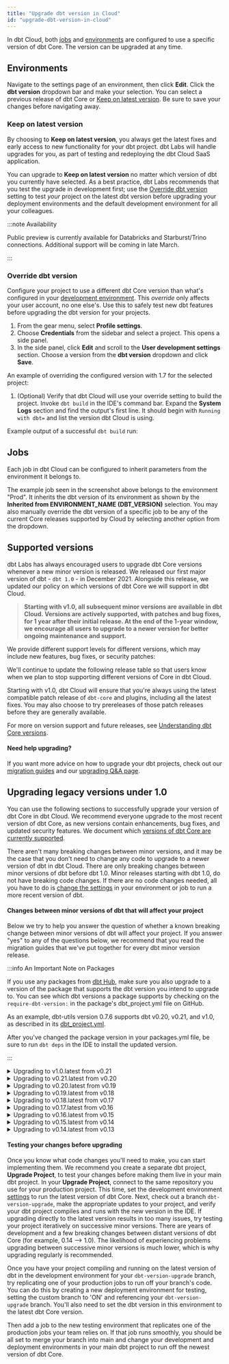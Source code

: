 ```yaml
---
title: "Upgrade dbt version in Cloud"
id: "upgrade-dbt-version-in-cloud"
---
```


In dbt Cloud, both [jobs](/docs/deploy/jobs) and [environments](/docs/dbt-cloud-environments) are configured to use a specific version of dbt Core. The version can be upgraded at any time.

## Environments

Navigate to the settings page of an environment, then click **Edit**. Click the **dbt version** dropdown bar and make your selection. You can select a previous release of dbt Core or [Keep on latest version](#keep-on-latest-version). Be sure to save your changes before navigating away.

<Lightbox src="/img/docs/dbt-cloud/cloud-configuring-dbt-cloud/choosing-dbt-version/example-environment-settings.png" width="90%" title="Example environment settings in dbt Cloud"/>

### Keep on latest version <Lifecycle status='public preview' />

By choosing to **Keep on latest version**, you always get the latest fixes and early access to new functionality for your dbt project. dbt Labs will handle upgrades for you, as part of testing and redeploying the dbt Cloud SaaS application.

You can upgrade to **Keep on latest version** no matter which version of dbt you currently have selected. As a best practice, dbt Labs recommends that you test the upgrade in development first; use the [Override dbt version](#override-dbt-version) setting to test _your_ project on the latest dbt version before upgrading your deployment environments and the default development environment for all your colleagues.

:::note Availability  

Public preview is currently available for Databricks and Starburst/Trino connections. Additional support will be coming in late March.

:::

### Override dbt version

Configure your project to use a different dbt Core version than what's configured in your [development environment](/docs/dbt-cloud-environments#types-of-environments). This _override_ only affects your user account, no one else's. Use this to safely test new dbt features before upgrading the dbt version for your projects. 

1. From the gear menu, select **Profile settings**. 
1. Choose **Credentials** from the sidebar and select a project. This opens a side panel.
1. In the side panel, click **Edit** and scroll to the **User development settings** section. Choose a version from the **dbt version** dropdown and click **Save**.

  An example of overriding the configured version with 1.7 for the selected project:

  <Lightbox src="/img/docs/dbt-cloud/cloud-configuring-dbt-cloud/choosing-dbt-version/example-override-version.png" width="60%" title="Example of overriding the dbt version on your user account"/>

1. (Optional) Verify that dbt Cloud will use your override setting to build the project. Invoke `dbt build` in the IDE's command bar. Expand the **System Logs** section and find the output's first line. It should begin with `Running with dbt=` and list the version dbt Cloud is using.

  Example output of a successful `dbt build` run: 

  <Lightbox src="/img/docs/dbt-cloud/cloud-configuring-dbt-cloud/choosing-dbt-version/example-verify-overridden-version.png" title="Example output showing version 1.7 being used, not 1.5"/>

## Jobs

Each job in dbt Cloud can be configured to inherit parameters from the environment it belongs to.

<Lightbox src="/img/docs/dbt-cloud/cloud-configuring-dbt-cloud/choosing-dbt-version/job-settings.png" width="65%" title="Settings of a dbt Cloud job"/>

The example job seen in the screenshot above belongs to the environment "Prod". It inherits the dbt version of its environment as shown by the **Inherited from ENVIRONMENT_NAME (DBT_VERSION)** selection. You may also manually override the dbt version of a specific job to be any of the current Core releases supported by Cloud by selecting another option from the dropdown.

## Supported versions

dbt Labs has always encouraged users to upgrade dbt Core versions whenever a new minor version is released. We released our first major version of dbt - `dbt 1.0` - in December 2021. Alongside this release, we updated our policy on which versions of dbt Core we will support in dbt Cloud.

> **Starting with v1.0, all subsequent minor versions are available in dbt Cloud. Versions are actively supported, with patches and bug fixes, for 1 year after their initial release. At the end of the 1-year window, we encourage all users to upgrade to a newer version for better ongoing maintenance and support.**

We provide different support levels for different versions, which may include new features, bug fixes, or security patches:

<Snippet path="core-version-support" />

We'll continue to update the following release table so that users know when we plan to stop supporting different versions of Core in dbt Cloud.

<Snippet path="core-versions-table" />

Starting with v1.0, dbt Cloud will ensure that you're always using the latest compatible patch release of `dbt-core` and plugins, including all the latest fixes. You may also choose to try prereleases of those patch releases before they are generally available.

<!--- TODO: Include language to reflect:
  - notifying users when new minor versions are available
  - notifying users when using a minor version that is nearing the end of its critical support period
  - auto-upgrading users to the subsequent minor version when critical support ends
--->

For more on version support and future releases, see [Understanding dbt Core versions](/docs/dbt-versions/core).

#### Need help upgrading?

If you want more advice on how to upgrade your dbt projects, check out our [migration guides](/docs/dbt-versions/core-upgrade/) and our [upgrading Q&A page](/docs/dbt-versions/upgrade-dbt-version-in-cloud#upgrading-legacy-versions-under-10).

## Upgrading legacy versions under 1.0

You can use the following sections to successfully upgrade your version of dbt Core in dbt Cloud. We recommend everyone upgrade to the most recent version of dbt Core, as new versions contain enhancements, bug fixes, and updated security features. We document which [versions of dbt Core are currently supported](/docs/dbt-versions/upgrade-dbt-version-in-cloud#supported-versions).

There aren't many breaking changes between minor versions, and it may be the case that you don't need to change any code to upgrade to a newer version of dbt in dbt Cloud. There are only breaking changes between minor versions of dbt before dbt 1.0. Minor releases starting with dbt 1.0, do not have breaking code changes. If there are no code changes needed, all you have to do is [change the settings](/docs/dbt-versions/upgrade-dbt-version-in-cloud#upgrading-to-the-latest-version-of-dbt-in-cloud) in your environment or job to run a more recent version of dbt.

#### Changes between minor versions of dbt that will affect your project

Below we try to help you answer the question of whether a known breaking change between minor versions of dbt will affect your project. If you answer "yes" to any of the questions below, we recommend that you read the migration guides that we've put together for every dbt minor version release.

:::info An Important Note on Packages

If you use any packages from [dbt Hub](https://hub.getdbt.com/), make sure you also upgrade to a version of the package that supports the dbt version you intend to upgrade to. You can see which dbt versions a package supports by checking on the `require-dbt-version:` in the package's dbt_project.yml file on GitHub.

As an example, dbt-utils version 0.7.6 supports dbt v0.20, v0.21, and v1.0, as described in its [dbt_project.yml](https://github.com/dbt-labs/dbt-utils/blob/0.7.6/dbt_project.yml).

After you've changed the package version in your packages.yml file, be sure to run `dbt deps` in the IDE to install the updated version.

:::

<details>
<summary>  Upgrading to v1.0.latest from v0.21 </summary>
<br></br>

:::info Universal change
Certain configurations in dbt_project.yml have been renamed
:::

Existing projects will see non-breaking deprecation warnings. You can change three lines in most projects to remove the warnings:

<File name='dbt_project.yml'>

```yml
model-paths: ["models"] # formerly named "source-paths"
seed-paths: ["data"]    # formerly named "data-paths"
clean-targets:
  - "target"
  - "dbt_packages"      # formerly named "dbt_modules"
```

</File>

- Do you select tests using the old names for test types? (`test_type:schema`, `test_type:data`, `--schema`, `--data`)
- Do you have custom macro code that calls the (undocumented) global macros `column_list`, `column_list_for_create_table`, `incremental_upsert`?
- Do you have custom scripts that parse dbt <Term id="json" /> artifacts?
- (BigQuery only) Do you use dbt's legacy capabilities around ingestion-time-partitioned tables?

If you believe your project might be affected, read more details in the migration guide [here](/docs/dbt-versions/core-upgrade/upgrading-to-v1.0).

</details>


<details>
<summary>  Upgrading to v0.21.latest from v0.20 </summary>
<br></br>

- Do you select specific sources to check freshness (`dbt snapshot-freshness --select <source_name>`)?
- Do you have custom scripts that parse dbt JSON artifacts?
- (Snowflake only) Do you have custom macros or <Term id="materialization">materializations</Term> that depend on using transactions, such as statement blocks with `auto_begin=True`?

If you believe your project might be affected, read more details in the migration guide [here](/docs/dbt-versions/core-upgrade).

</details>



<details>
<summary>  Upgrading to v0.20.latest from v0.19 </summary>
<br></br>

- Does your project define any custom schema tests?
- Does your project use `adapter.dispatch` or the `spark_utils` package?
- Do you have custom scripts that parse dbt JSON artifacts?

If you believe your project might be affected, read more details in the migration guide [here](/docs/dbt-versions/core-upgrade).

</details>



<details>
<summary>  Upgrading to v0.19.latest from v0.18 </summary>
<br></br>
<div>

</div>


- Do you have custom scripts that parse dbt JSON artifacts?
- Do you have any custom materializations?

If you believe your project might be affected, read more details in the migration guide [here](/docs/dbt-versions/core-upgrade).

</details>


<details>
<summary>  Upgrading to v0.18.latest from v0.17 </summary>
<br></br>

- Do you directly call `adapter_macro`?

If you believe your project might be affected, read more details in the migration guide [here](/docs/dbt-versions/core-upgrade).

</details>



<details>
<summary>  Upgrading to v0.17.latest from v0.16 </summary>
<br></br>
<div>

:::info Universal change

You must add `config-version: 2` to your dbt_project.yml file.
:::
</div>

<File name='dbt_project.yml'>

```yml
name: my_project
version: 1.0.0

config-version: 2

vars:
  my_var: 1
  another_var: true

models:
  ...
```

</File>

<div>

:::info Universal change

`vars:` are now defined not in your `models:` but are a separate section in dbt_project.yml file.
:::
</div>


<File name='dbt_project.yml'>

```yml
name: my_project
version: 1.0.0

config-version: 2

vars:
  my_var: 1
  another_var: true

models:
  ...
```

</File>


- Do you have dictionary configs in your dbt_project.yml such as `partition_by` or `persist_docs`? If yes, you need to add a preceding +.

<File name='dbt_project.yml'>

```yml

models:
  my_project:
    reporting:
      +partition_by:
        field: date_day
        data_type: timestamp
```
</File>

If you believe your project might be affected, read more details in the migration guide [here](/docs/dbt-versions/core-upgrade).

</details>


<details>
<summary>  Upgrading to v0.16.latest from v0.15 </summary>
<br></br>

- Do you use the custom `generate_schema_name` macro?
- Do you use `partition_by` config for BigQuery models?

If you believe your project might be affected, read more details in the migration guide [here](/docs/dbt-versions/core-upgrade).
</details>


<details>
<summary>  Upgrading to v0.15.latest from v0.14 </summary>

<br></br>

- Do you have a custom materialization?
- Do you have a macro that accesses `Relations` directly?

If you believe your project might be affected, read more details in the migration guide [here](/docs/dbt-versions/core-upgrade).
</details>

<details>
<summary>  Upgrading to v0.14.latest from v0.13 </summary>
<br></br>

- Do you still use `Archives`?
- Do you use the custom `generate_schema_name` macro?
- Do you use the `—non-destructive` flag?

If you believe your project might be affected, read more details in the migration guide [here](/docs/dbt-versions/core-upgrade).
</details>


#### Testing your changes before upgrading
Once you know what code changes you'll need to make, you can start implementing them. We recommend you create a separate dbt project, **Upgrade Project**, to test your changes before making them live in your main dbt project. In your **Upgrade Project**, connect to the same repository you use for your production project. This time, set the development environment [settings](/docs/dbt-versions/upgrade-dbt-version-in-cloud) to run the latest version of dbt Core. Next, check out a branch `dbt-version-upgrade`, make the appropriate updates to your project, and verify your dbt project compiles and runs with the new version in the IDE. If upgrading directly to the latest version results in too many issues, try testing your project iteratively on successive minor versions. There are years of development and a few breaking changes between distant versions of dbt Core (for example, 0.14 --> 1.0). The likelihood of experiencing problems upgrading between successive minor versions is much lower, which is why upgrading regularly is recommended.

Once you have your project compiling and running on the latest version of dbt in the development environment for your `dbt-version-upgrade` branch, try replicating one of your production jobs to run off your branch's code. You can do this by creating a new deployment environment for testing, setting the custom branch to 'ON' and referencing your `dbt-version-upgrade` branch. You'll also need to set the dbt version in this environment to the latest dbt Core version.



<Lightbox src="/img/docs/dbt-cloud/cloud-configuring-dbt-cloud/cloud-upgrading-dbt-versions/upgrade-environment.png" title="Setting your testing environment" />


Then add a job to the new testing environment that replicates one of the production jobs your team relies on. If that job runs smoothly, you should be all set to merge your branch into main and change your development and deployment environments in your main dbt project to run off the newest version of dbt Core.
